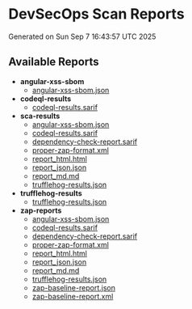 # DevSecOps Scan Reports
Generated on Sun Sep  7 16:43:57 UTC 2025

## Available Reports
- **angular-xss-sbom**
  - [angular-xss-sbom.json](./angular-xss-sbom.json)
- **codeql-results**
  - [codeql-results.sarif](./codeql-results.sarif)
- **sca-results**
  - [angular-xss-sbom.json](./angular-xss-sbom.json)
  - [codeql-results.sarif](./codeql-results.sarif)
  - [dependency-check-report.sarif](./dependency-check-report.sarif)
  - [proper-zap-format.xml](./proper-zap-format.xml)
  - [report_html.html](./report_html.html)
  - [report_json.json](./report_json.json)
  - [report_md.md](./report_md.md)
  - [trufflehog-results.json](./trufflehog-results.json)
- **trufflehog-results**
  - [trufflehog-results.json](./trufflehog-results.json)
- **zap-reports**
  - [angular-xss-sbom.json](./angular-xss-sbom.json)
  - [codeql-results.sarif](./codeql-results.sarif)
  - [dependency-check-report.sarif](./dependency-check-report.sarif)
  - [proper-zap-format.xml](./proper-zap-format.xml)
  - [report_html.html](./report_html.html)
  - [report_json.json](./report_json.json)
  - [report_md.md](./report_md.md)
  - [trufflehog-results.json](./trufflehog-results.json)
  - [zap-baseline-report.json](./zap-baseline-report.json)
  - [zap-baseline-report.xml](./zap-baseline-report.xml)
